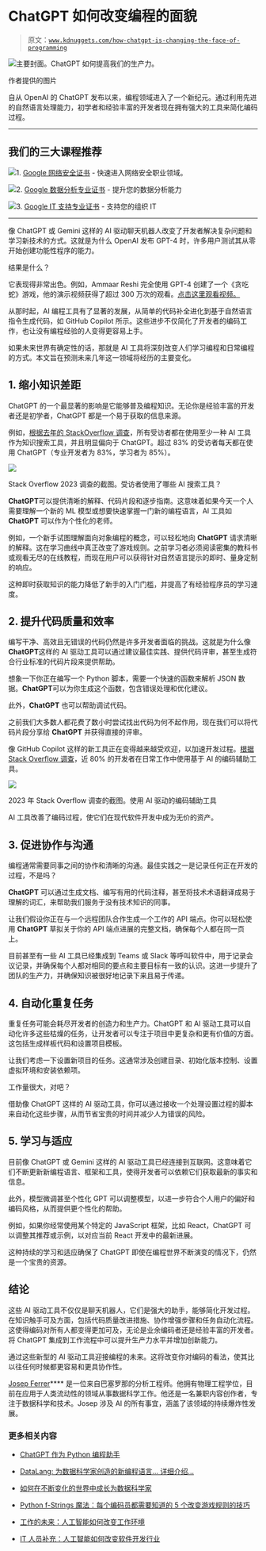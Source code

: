 # ChatGPT 如何改变编程的面貌

> 原文：[`www.kdnuggets.com/how-chatgpt-is-changing-the-face-of-programming`](https://www.kdnuggets.com/how-chatgpt-is-changing-the-face-of-programming)

![主要封面。ChatGPT 如何提高我们的生产力。](img/f9da3e5e858461a528827be5882316f1.png)

作者提供的图片

自从 OpenAI 的 ChatGPT 发布以来，编程领域进入了一个新纪元。通过利用先进的自然语言处理能力，初学者和经验丰富的开发者现在拥有强大的工具来简化编码过程。

* * *

## 我们的三大课程推荐

![](img/0244c01ba9267c002ef39d4907e0b8fb.png)1\. [Google 网络安全证书](https://www.kdnuggets.com/google-cybersecurity) - 快速进入网络安全职业领域。

![](img/e225c49c3c91745821c8c0368bf04711.png)2\. [Google 数据分析专业证书](https://www.kdnuggets.com/google-data-analytics) - 提升您的数据分析能力

![](img/0244c01ba9267c002ef39d4907e0b8fb.png)3\. [Google IT 支持专业证书](https://www.kdnuggets.com/google-itsupport) - 支持您的组织 IT

* * *

像 ChatGPT 或 Gemini 这样的 AI 驱动聊天机器人改变了开发者解决复杂问题和学习新技术的方式。这就是为什么 OpenAI 发布 GPT-4 时，许多用户测试其从零开始创建功能性程序的能力。

结果是什么？

它表现得非常出色。例如，Ammaar Reshi 完全使用 GPT-4 创建了一个《贪吃蛇》游戏，他的演示视频获得了超过 300 万次的观看。[点击这里观看视频。](https://x.com/ammaar/status/1635754631228952576)

从那时起，AI 编程工具有了显著的发展，从简单的代码补全进化到基于自然语言指令生成代码，如 GitHub Copilot 所示。这些进步不仅简化了开发者的编码工作，也让没有编程经验的人变得更容易上手。

如果未来世界有确定性的话，那就是 AI 工具将深刻改变人们学习编程和日常编程的方式。本文旨在预测未来几年这一领域将经历的主要变化。

## 1\. 缩小知识差距

ChatGPT 的一个最显著的影响是它能够普及编程知识。无论你是经验丰富的开发者还是初学者，ChatGPT 都是一个易于获取的信息来源。

例如，[根据去年的 StackOverflow 调查](https://survey.stackoverflow.co/2023/#most-popular-technologies-ai-search)，所有受访者都在使用至少一种 AI 工具作为知识搜索工具，并且明显偏向于 ChatGPT。超过 83% 的受访者每天都在使用 ChatGPT（专业开发者为 83%，学习者为 85%）。

![](img/caf50183f02ca444a9cf06dd5403386f.png)

Stack Overflow 2023 调查的截图。受访者使用了哪些 AI 搜索工具？

**ChatGPT**可以提供清晰的解释、代码片段和逐步指南。这意味着如果今天一个人需要理解一个新的 ML 模型或想要快速掌握一门新的编程语言，AI 工具如 **ChatGPT** 可以作为个性化的老师。

例如，一个新手试图理解面向对象编程的概念，可以轻松地向 **ChatGPT** 请求清晰的解释。这在学习曲线中真正改变了游戏规则。之前学习者必须阅读密集的教科书或观看无尽的在线教程，而现在用户可以获得针对自然语言提示的即时、量身定制的响应。

这种即时获取知识的能力降低了新手的入门门槛，并提高了有经验程序员的学习速度。

## 2\. 提升代码质量和效率

编写干净、高效且无错误的代码仍然是许多开发者面临的挑战。这就是为什么像**ChatGPT**这样的 AI 驱动工具可以通过建议最佳实践、提供代码评审，甚至生成符合行业标准的代码片段来提供帮助。

想象一下你正在编写一个 Python 脚本，需要一个快速的函数来解析 JSON 数据。**ChatGPT**可以为你生成这个函数，包含错误处理和优化建议。

此外，**ChatGPT** 也可以帮助调试代码。

之前我们大多数人都花费了数小时尝试找出代码为何不起作用，现在我们可以将代码片段分享给 **ChatGPT** 并获得直接的评审。

像 GitHub Copilot 这样的新工具正在变得越来越受欢迎，以加速开发过程。[根据 Stack Overflow 调查](https://survey.stackoverflow.co/2023/#most-popular-technologies-ai-search-learn)，近 80% 的开发者在日常工作中使用基于 AI 的编码辅助工具。

![](img/f477e08b7177d28448abc862eee34da2.png)

2023 年 Stack Overflow 调查的截图。使用 AI 驱动的编码辅助工具

AI 工具改善了编码过程，使它们在现代软件开发中成为无价的资产。

## 3\. 促进协作与沟通

编程通常需要同事之间的协作和清晰的沟通。最佳实践之一是记录任何正在开发的过程，不是吗？

**ChatGPT** 可以通过生成文档、编写有用的代码注释，甚至将技术术语翻译成易于理解的词汇，来帮助我们服务于没有技术知识的同事。

让我们假设你正在与一个远程团队合作生成一个工作的 API 端点。你可以轻松使用 **ChatGPT** 草拟关于你的 API 端点进展的完整文档，确保每个人都在同一页上。

目前甚至有一些 AI 工具已经集成到 Teams 或 Slack 等呼叫软件中，用于记录会议记录，并确保每个人都对相同的要点和主要目标有一致的认识。这进一步提升了团队的生产力，并确保知识被很好地记录下来且易于传递。

## 4\. 自动化重复任务

重复任务可能会耗尽开发者的创造力和生产力。ChatGPT 和 AI 驱动工具可以自动化许多这些枯燥的任务，让开发者可以专注于项目中更复杂和更有价值的方面。这包括生成样板代码和设置项目模板。

让我们考虑一下设置新项目的任务。这通常涉及创建目录、初始化版本控制、设置虚拟环境和安装依赖项。

工作量很大，对吧？

借助像 ChatGPT 这样的 AI 驱动工具，你可以通过接收一个处理设置过程的脚本来自动化这些步骤，从而节省宝贵的时间并减少人为错误的风险。

## 5\. 学习与适应

目前像 ChatGPT 或 Gemini 这样的 AI 驱动工具已经连接到互联网。这意味着它们不断更新新编程语言、框架和工具，使得开发者可以依赖它们获取最新的事实和信息。

此外，模型微调甚至个性化 GPT 可以调整模型，以进一步符合个人用户的偏好和编码风格，从而提供更个性化的帮助。

例如，如果你经常使用某个特定的 JavaScript 框架，比如 React，ChatGPT 可以调整其推荐或示例，以对应当前 React 开发中的最新进展。

这种持续的学习和适应确保了 ChatGPT 即使在编程世界不断演变的情况下，仍然是一个宝贵的资源。

## 结论

这些 AI 驱动工具不仅仅是聊天机器人，它们是强大的助手，能够简化开发过程。在知识触手可及方面，包括代码质量改进措施、协作增强步骤和任务自动化流程。这使得编码对所有人都变得更加可及，无论是业余编码者还是经验丰富的开发者。将 ChatGPT 集成到工作流程中可以提升生产力水平并增加创新能力。

通过这些新型的 AI 驱动工具迎接编程的未来。这将改变你对编码的看法，使其比以往任何时候都更容易和更具协作性。

**[](https://www.linkedin.com/in/josep-ferrer-sanchez/)**[Josep Ferrer](https://www.linkedin.com/in/josep-ferrer-sanchez)**** 是一位来自巴塞罗那的分析工程师。他拥有物理工程学位，目前在应用于人类流动性的领域从事数据科学工作。他还是一名兼职内容创作者，专注于数据科学和技术。Josep 涉及 AI 的所有事宜，涵盖了该领域的持续爆炸性发展。

### 更多相关内容

+   [ChatGPT 作为 Python 编程助手](https://www.kdnuggets.com/2023/01/chatgpt-python-programming-assistant.html)

+   [DataLang: 为数据科学家创造的新编程语言… 详细介绍…](https://www.kdnuggets.com/2023/04/datalang-new-programming-language-data-scientists-chatgpt.html)

+   [如何在不断变化的世界中成长为数据科学家](https://www.kdnuggets.com/2022/01/grow-data-scientist-everchanging-world.html)

+   [Python f-Strings 魔法：每个编码员都需要知道的 5 个改变游戏规则的技巧](https://www.kdnuggets.com/python-fstrings-magic-5-gamechanging-tricks-every-coder-needs-to-know)

+   [工作的未来：人工智能如何改变工作环境](https://www.kdnuggets.com/2023/04/future-work-ai-changing-job-landscape.html)

+   [IT 人员补充：人工智能如何改变软件开发行业](https://www.kdnuggets.com/2023/05/staff-augmentation-ai-changing-software-development-industry.html)
